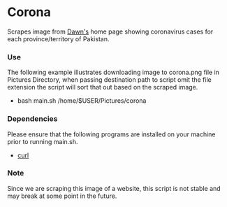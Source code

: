 # Corona
Scrapes image from [Dawn's](https://www.dawn.com) home page showing coronavirus cases for each province/territory of Pakistan.  

### Use
The following example illustrates downloading image to corona.png file in Pictures Directory, when passing destination path to
script omit the file extension the script will sort that out based on the scraped image.  
- bash main.sh /home/$USER/Pictures/corona

### Dependencies
Please ensure that the following programs are installed on your machine prior to running main.sh.
- [curl](https://github.com/curl/curl)

### Note
Since we are scraping this image of a website, this script is not stable and may break at some point in the future.
